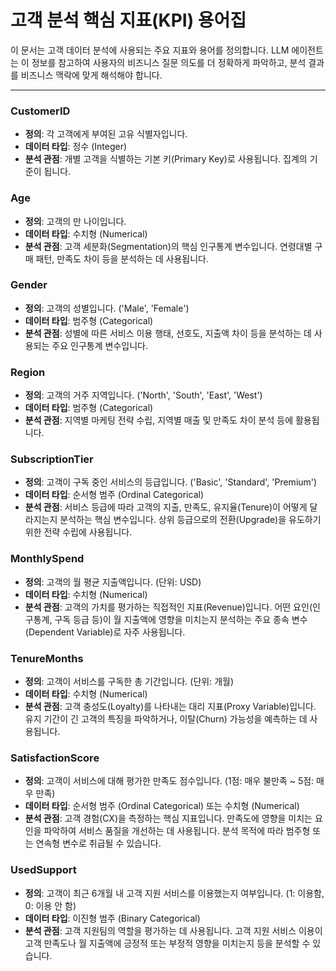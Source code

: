 # 고객 분석 핵심 지표(KPI) 용어집

이 문서는 고객 데이터 분석에 사용되는 주요 지표와 용어를 정의합니다. LLM 에이전트는 이 정보를 참고하여 사용자의 비즈니스 질문 의도를 더 정확하게 파악하고, 분석 결과를 비즈니스 맥락에 맞게 해석해야 합니다.

---

### **CustomerID**
-   **정의**: 각 고객에게 부여된 고유 식별자입니다.
-   **데이터 타입**: 정수 (Integer)
-   **분석 관점**: 개별 고객을 식별하는 기본 키(Primary Key)로 사용됩니다. 집계의 기준이 됩니다.

### **Age**
-   **정의**: 고객의 만 나이입니다.
-   **데이터 타입**: 수치형 (Numerical)
-   **분석 관점**: 고객 세분화(Segmentation)의 핵심 인구통계 변수입니다. 연령대별 구매 패턴, 만족도 차이 등을 분석하는 데 사용됩니다.

### **Gender**
-   **정의**: 고객의 성별입니다. ('Male', 'Female')
-   **데이터 타입**: 범주형 (Categorical)
-   **분석 관점**: 성별에 따른 서비스 이용 행태, 선호도, 지출액 차이 등을 분석하는 데 사용되는 주요 인구통계 변수입니다.

### **Region**
-   **정의**: 고객의 거주 지역입니다. ('North', 'South', 'East', 'West')
-   **데이터 타입**: 범주형 (Categorical)
-   **분석 관점**: 지역별 마케팅 전략 수립, 지역별 매출 및 만족도 차이 분석 등에 활용됩니다.

### **SubscriptionTier**
-   **정의**: 고객이 구독 중인 서비스의 등급입니다. ('Basic', 'Standard', 'Premium')
-   **데이터 타입**: 순서형 범주 (Ordinal Categorical)
-   **분석 관점**: 서비스 등급에 따라 고객의 지출, 만족도, 유지율(Tenure)이 어떻게 달라지는지 분석하는 핵심 변수입니다. 상위 등급으로의 전환(Upgrade)을 유도하기 위한 전략 수립에 사용됩니다.

### **MonthlySpend**
-   **정의**: 고객의 월 평균 지출액입니다. (단위: USD)
-   **데이터 타입**: 수치형 (Numerical)
-   **분석 관점**: 고객의 가치를 평가하는 직접적인 지표(Revenue)입니다. 어떤 요인(인구통계, 구독 등급 등)이 월 지출액에 영향을 미치는지 분석하는 주요 종속 변수(Dependent Variable)로 자주 사용됩니다.

### **TenureMonths**
-   **정의**: 고객이 서비스를 구독한 총 기간입니다. (단위: 개월)
-   **데이터 타입**: 수치형 (Numerical)
-   **분석 관점**: 고객 충성도(Loyalty)를 나타내는 대리 지표(Proxy Variable)입니다. 유지 기간이 긴 고객의 특징을 파악하거나, 이탈(Churn) 가능성을 예측하는 데 사용됩니다.

### **SatisfactionScore**
-   **정의**: 고객이 서비스에 대해 평가한 만족도 점수입니다. (1점: 매우 불만족 ~ 5점: 매우 만족)
-   **데이터 타입**: 순서형 범주 (Ordinal Categorical) 또는 수치형 (Numerical)
-   **분석 관점**: 고객 경험(CX)을 측정하는 핵심 지표입니다. 만족도에 영향을 미치는 요인을 파악하여 서비스 품질을 개선하는 데 사용됩니다. 분석 목적에 따라 범주형 또는 연속형 변수로 취급될 수 있습니다.

### **UsedSupport**
-   **정의**: 고객이 최근 6개월 내 고객 지원 서비스를 이용했는지 여부입니다. (1: 이용함, 0: 이용 안 함)
-   **데이터 타입**: 이진형 범주 (Binary Categorical)
-   **분석 관점**: 고객 지원팀의 역할을 평가하는 데 사용됩니다. 고객 지원 서비스 이용이 고객 만족도나 월 지출액에 긍정적 또는 부정적 영향을 미치는지 등을 분석할 수 있습니다. 